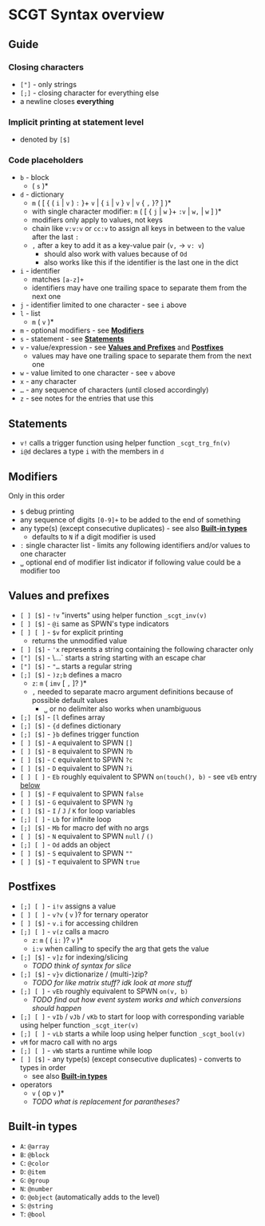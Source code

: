 # SCGT Syntax overview

## Guide

### Closing characters
* `["]` - only strings
* `[;]` - closing character for everything else
* a newline closes **everything**

### Implicit printing at statement level
* denoted by `[$]`

### Code placeholders
* `b` - block
    * ( `s` )*
* `d` - dictionary
    * `m` ( [ { ( `i` | `v` ) `:` }+ `v` | { `i` | `v` } `v` | `v` { `,` }? ] )*
    * with single character modifier: `m` ( [ { `j` | `w` }+ `:v` | `w,` | `w` ] )*
    * modifiers only apply to values, not keys
    * chain like `v:v:v` or `cc:v` to assign all keys in between to the value after the last `:`
    * `,` after a key to add it as a key-value pair (`v,` → `v: v`)
        * should also work with values because of `Od`
        * also works like this if the identifier is the last one in the dict
* `i` - identifier
    * matches `[a-z]+`
    * identifiers may have one trailing space to separate them from the next one
* `j` - identifier limited to one character - see `i` above
* `l` - list
    * `m` ( `v` )*
* `m` - optional modifiers - see [**Modifiers**](#modifiers)
* `s` - statement - see [**Statements**](#statements)
* `v` - value/expression - see [**Values and Prefixes**](#values-and-prefixes) and [**Postfixes**](#postfixes)
    * values may have one trailing space to separate them from the next one
* `w` - value limited to one character - see `v` above
* `x` - any character
* `…` - any sequence of characters (until closed accordingly)
* `z` - see notes for the entries that use this

## Statements
* `v!` calls a trigger function using helper function `_scgt_trg_fn(v)`
* `i@d` declares a type `i` with the members in `d`

## Modifiers
Only in this order
* `$` debug printing
* any sequence of digits `[0-9]+` to be added to the end of something
* any type(s) (except consecutive duplicates) - see also [**Built-in types**](#built-in-types)
    * defaults to `N` if a digit modifier is used
* `:` single character list - limits any following identifiers and/or values to one character
* `␣` optional end of modifier list indicator if following value could be a modifier too

## Values and prefixes
* `[ ] [$]` - `!v` "inverts" using helper function `_scgt_inv(v)`
* `[ ] [$]` - `@i` same as SPWN's type indicators
* `[ ] [ ]` - `$v` for explicit printing
    * returns the unmodified value
* `[ ] [$]` - `'x` represents a string containing the following character only
* `["] [$]` - \…` starts a string starting with an escape char
* `["] [$]` - `"…` starts a regular string
* `[;] [$]` - `)z;b` defines a macro
    * `z`: `m` ( `imv` [ `,` ]? )*
    * `,` needed to separate macro argument definitions because of possible default values
        * `␣` or no delimiter also works when unambiguous
* `[;] [$]` - `[l` defines array
* `[;] [$]` - `{d` defines dictionary
* `[;] [$]` - `}b` defines trigger function
* `[ ] [$]` - `A` equivalent to SPWN `[]`
* `[ ] [$]` - `B` equivalent to SPWN `?b`
* `[ ] [$]` - `C` equivalent to SPWN `?c`
* `[ ] [$]` - `D` equivalent to SPWN `?i`
* `[ ] [ ]` - `Eb` roughly equivalent to SPWN `on(touch(), b)` - see `vEb` entry [below](#postfixes)
* `[ ] [$]` - `F` equivalent to SPWN `false`
* `[ ] [$]` - `G` equivalent to SPWN `?g`
* `[ ] [$]` - `I` / `J` / `K` for loop variables
* `[;] [ ]` - `Lb` for infinite loop
* `[;] [$]` - `Mb` for macro def with no args
* `[ ] [$]` - `N` equivalent to SPWN `null` / `()`
* `[;] [ ]` - `Od` adds an object
* `[ ] [$]` - `S` equivalent to SPWN `""`
* `[ ] [$]` - `T` equivalent to SPWN `true`

## Postfixes
* `[;] [ ]` - `i!v` assigns a value
* `[ ] [ ]` - `v?v` ( `v` )? for ternary operator
* `[ ] [$]` - `v.i` for accessing children
* `[;] [ ]` - `v(z` calls a macro
    * `z`: `m` ( ( `i:` )? `v` )*
    * `i:v` when calling to specify the arg that gets the value
* `[;] [$]` - `v]z` for indexing/slicing
    * *TODO think of syntax for slice*
* `[;] [$]` - `v}v` dictionarize / (multi-)zip?
    * *TODO for like matrix stuff? idk look at more stuff*
* `[;] [ ]` - `vEb` roughly equivalent to SPWN `on(v, b)`
    * *TODO find out how event system works and which conversions should happen*
* `[;] [ ]` - `vIb` / `vJb` / `vKb` to start for loop with corresponding variable using helper function `_scgt_iter(v)`
* `[;] [ ]` - `vLb` starts a while loop using helper function `_scgt_bool(v)`
* `vM` for macro call with no args
* `[;] [ ]` - `vWb` starts a runtime while loop
* `[ ] [$]` - any type(s) (except consecutive duplicates) - converts to types in order
    * see also [**Built-in types**](#built-in-types)
* operators
    * `v` ( op `v` )*
    * *TODO what is replacement for parantheses?*

## Built-in types
* `A`: `@array`
* `B`: `@block`
* `C`: `@color`
* `D`: `@item`
* `G`: `@group`
* `N`: `@number`
* `O`: `@object` (automatically adds to the level)
* `S`: `@string`
* `T`: `@bool`

